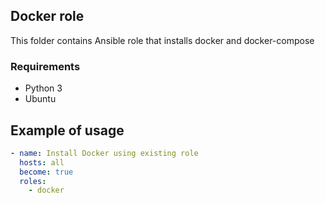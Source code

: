 ## Docker role

This folder contains Ansible role that installs docker and docker-compose 

### Requirements 

- Python 3
- Ubuntu

## Example of usage
```yaml
- name: Install Docker using existing role
  hosts: all
  become: true
  roles:
    - docker
```
